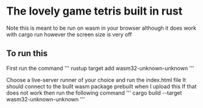 # The lovely game tetris built in rust

Note this is meant to be run on wasm in your browser although it does work with cargo run however the screen size is very off

## To run this

First run the command
'''
rustup target add wasm32-unknown-unknown
'''

Choose a live-server runner of your choice and run the index.html file
It should connect to the built wasm package prebuilt when I upload this
If that does not work then run the following command
'''
cargo build --target wasm32-unknown-unknown
'''
